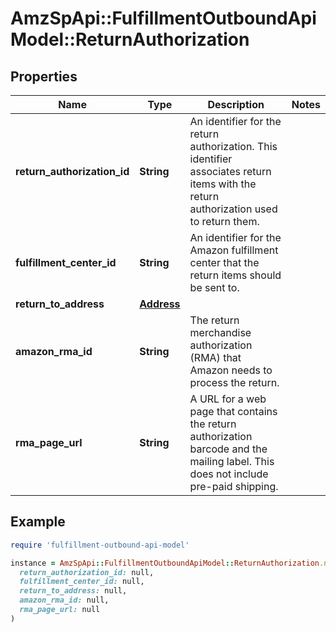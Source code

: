 # AmzSpApi::FulfillmentOutboundApiModel::ReturnAuthorization

## Properties

| Name | Type | Description | Notes |
| ---- | ---- | ----------- | ----- |
| **return_authorization_id** | **String** | An identifier for the return authorization. This identifier associates return items with the return authorization used to return them. |  |
| **fulfillment_center_id** | **String** | An identifier for the Amazon fulfillment center that the return items should be sent to. |  |
| **return_to_address** | [**Address**](Address.md) |  |  |
| **amazon_rma_id** | **String** | The return merchandise authorization (RMA) that Amazon needs to process the return. |  |
| **rma_page_url** | **String** | A URL for a web page that contains the return authorization barcode and the mailing label. This does not include pre-paid shipping. |  |

## Example

```ruby
require 'fulfillment-outbound-api-model'

instance = AmzSpApi::FulfillmentOutboundApiModel::ReturnAuthorization.new(
  return_authorization_id: null,
  fulfillment_center_id: null,
  return_to_address: null,
  amazon_rma_id: null,
  rma_page_url: null
)
```

